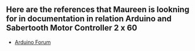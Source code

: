 ## Here are the references that Maureen is lookning for in documentation in relation Arduino and Sabertooth Motor Controller 2 x 60
- <a href="https://forum.arduino.cc/t/sabertooth-analog-control-2-motors-with-1-joystick-each/370106">Arduino Forum</a>
